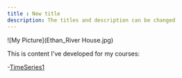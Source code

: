 ```yaml
---
title : New title 
description: The titles and description can be changed
---
```


![My Picture](Ethan_River House.jpg)

This is content I've developed for my courses:

-[TimeSeries1](/timeseries/index.md)
